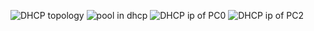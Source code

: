 ![DHCP topology](https://github.com/user-attachments/assets/62026d69-dafb-458b-b1bc-cf9beb791782)
![pool in dhcp](https://github.com/user-attachments/assets/ac2aca6d-aa31-4833-945f-623b60cd9fff)
![DHCP ip of PC0](https://github.com/user-attachments/assets/b04f8230-538c-483e-82c8-26b0d5550deb)
![DHCP ip of PC2](https://github.com/user-attachments/assets/a636753c-fa18-4a6d-84fb-500f82f6d0ac)
